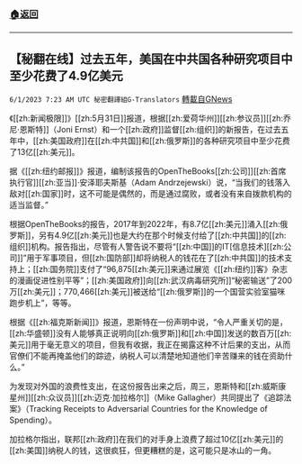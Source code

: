 ###  [:house:返回](README.md)
---


## 【秘翻在线】过去五年，美国在中共国各种研究项目中至少花费了4.9亿美元
`6/1/2023 7:23 AM UTC 秘密翻譯組G-Translators` [轉載自GNews](https://gnews.org/articles/1348307)

《[[zh:新闻极限]]》[[zh:5月31日]]报道，根据[[zh:爱荷华州]][[zh:参议员]][[zh:乔尼·恩斯特]]（Joni Ernst）和一个[[zh:政府]]监督[[zh:组织]]的新报告，在过去五年中，[[zh:美国政府]]在[[zh:中共国]]和[[zh:俄罗斯]]的各种研究项目中至少花费了13亿[[zh:美元]]。

据《[[zh:纽约邮报]]》报道，编制该报告的OpenTheBooks[[zh:公司]][[zh:首席执行官]][[zh:亚当]]·安泽耶夫斯基（Adam Andrzejewski）说，“当我们的钱落入敌对[[zh:国家]]时，这不可能是偶然的，而是通过腐败，或者没有来自拨款机构的适当监督。”

根据OpenTheBooks的报告，2017年到2022年，有8.7亿[[zh:美元]]涌入[[zh:俄罗斯]]，另有4.9亿[[zh:美元]]也是大约在那个时候支付给了[[zh:中共国]]的[[zh:组织]]机构。报告指出，尽管有人警告说不要将“[[zh:中国]]的IT\[信息技术\][[zh:公司]]”用于军事项目，但[[zh:国防部]]却将纳税人的钱花在了[[zh:中共国]]的技术支持上；[[zh:国务院]]支付了“96,875[[zh:美元]]来通过展览《[[zh:纽约]]客》杂志的漫画促进性别平等”；[[zh:美国政府]]向[[zh:武汉病毒研究所]]“秘密输送”了200万[[zh:美元]]；770,466[[zh:美元]]被送给“[[zh:俄罗斯]]的一个国营实验室猫咪跑步机上”，等等。

根据《[[zh:福克斯新闻]]》报道，恩斯特在一份声明中说，“令人严重关切的是，[[zh:华盛顿]]没有人能够真正说明向[[zh:俄罗斯]]和[[zh:中国]]发送的数百万[[zh:美元]]用于毫无意义的项目，但我有收据，我正在揭露这种不计后果的支出，从而官僚们不能再掩盖他们的踪迹，纳税人可以清楚地知道他们辛苦赚来的钱在资助什么。”

为发现对外国的浪费性支出，在这份报告出来之后，周三，恩斯特和[[zh:威斯康星州]][[zh:众议员]][[zh:迈克·加拉格尔]]（Mike Gallagher）共同提出了《追踪法案》（Tracking Receipts to Adversarial Countries for the Knowledge of Spending）。

加拉格尔指出，联邦[[zh:政府]]在我们的对手身上浪费了超过10亿[[zh:美元]]的[[zh:美国]]纳税人的钱，这很疯狂，但更糟糕的是，这可能只是冰山的一角。
